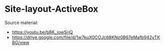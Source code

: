 # Site-layout-ActiveBox

Source material:
- https://youtu.be/b8K_iowSriQ
- https://drive.google.com/file/d/1w7kuX0COJc68KNz0B67eMafb942yTKBG/view
